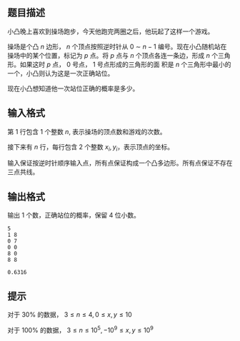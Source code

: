 ## 题目描述
小凸晚上喜欢到操场跑步，今天他跑完两圈之后，他玩起了这样一个游戏。

操场是个凸 $n$ 边形， $n$ 个顶点按照逆时针从 $0$ ∼ $n - 1$ 编号。现在小凸随机站在操场中的某个位置，标记为 $p$ 点。将 $p$ 点与 $n$ 个顶点各连一条边，形成 $n$ 个三角形。如果这时 $p$ 点， $0$ 号点， $1$ 号点形成的三角形的面
积是 $n$ 个三角形中最小的一个，小凸则认为这是一次正确站位。

现在小凸想知道他一次站位正确的概率是多少。

## 输入格式
第 $1$ 行包含 $1$ 个整数 $n$, 表示操场的顶点数和游戏的次数。

接下来有 $n$ 行，每行包含 $2$ 个整数 $x_i, y_i$，表示顶点的坐标。

输入保证按逆时针顺序输入点，所有点保证构成一个凸多边形。所有点保证不存在三点共线。

## 输出格式
输出 $1$ 个数，正确站位的概率，保留 $4$ 位小数。

```input1
5
1 8
0 7
0 0
8 0
8 8

```

```output1
0.6316
```

## 提示
对于 $30$% 的数据， $3 \leq n \leq 4, 0 \leq x, y \leq 10$

对于 $100$% 的数据， $3 \leq n \leq 10^5, -10^9 \leq x, y \leq 10^9$

